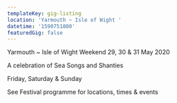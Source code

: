 ```yaml
---
templateKey: gig-listing
location: 'Yarmouth ~ Isle of Wight '
datetime: '1590751800'
featuredGig: false
---
```

Yarmouth ~ Isle of Wight Weekend 29, 30 & 31 May 2020

A celebration of Sea Songs and Shanties

Friday, Saturday & Sunday 

See Festival programme for locations, times & events
